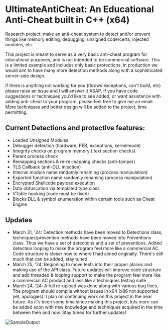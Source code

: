 # UltimateAntiCheat: An Educational Anti-Cheat built in C++ (x64)

Research project: make an anti-cheat system to detect and/or prevent things like memory editing, debugging, unsigned code/certs, injected modules, etc. 

This project is meant to serve as a very basic anti-cheat program for educational purposes, and is not intended to be commercial software. This is a limited example and includes only basic protections, in production we would aim to have many more detection methods along with a sophisticated server-side design.  

If there is anything not working for you (throws exceptions, can't build, etc) please raise an issue and I will answer it ASAP. If you have code suggestions or techniques you'd like to see added, or want assistance with adding anti-cheat to your program, please feel free to give me an email. More techniques and better design will be added to the project, time permitting.

## Current Detections and protective features:
- Loaded Unsigned Modules
- Debugger detection (hardware, PEB, exceptions, kernelmode)
- Integrity checks on program memory (.text section checks)
- Parent process check
- Remapping sections & re-re-mapping checks (anti-tamper)
- TLS Callback (anti-DLL injection)
- Internal module name randomly renaming (process manipulation)
- Exported function name randomly renaming (process manipulation)
- Encrypted Shellcode payload execution
- Data obfuscation via templated type class
- VTable hooking (code must be fixed)
- Blocks DLL & symbol enumeration within certain tools such as Cheat Engine

## Updates
- March 31, '24: Detection methods have been moved to Detections class, techniques/prevention methods have been moved into Preventions class. Thus we have a set of detections and a set of preventions. Added detection looping to make the program feel more like a commercial AC. Code structure is closer now to where I had aimed originally. There's still much that can be added, stay tuned.
- March 25, '24: Beginning to move tests into their proper places and making use of the API class. Future updates will improve code structure and add threaded & looping support to make the program feel more like a commercial AC product and less like a techniques testing suite
- March 24, '24: A full re-upload was done along with various bug fixes. The program should compile without issues in x64 (x86 not supported yet, apologies). I plan on continuing work on this project in the near future. As it's been some time since making this project, lots more can be added soon with new knowledge and techniques acquired in the time between then and now. Stay tuned for further updates!

![SampleOutput](https://github.com/AlSch092/UltimateAntiCheat/assets/94417808/eba3b526-0003-47aa-833e-79b64f51be36)
